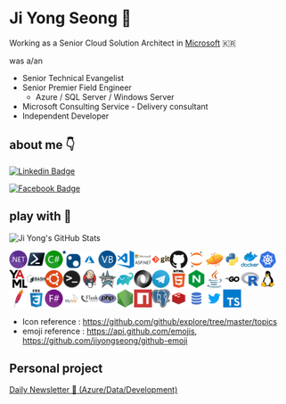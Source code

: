 # Ji Yong Seong :man:
Working as a Senior Cloud Solution Architect in [Microsoft](https://github.com/microsoft) :kr: 

was a/an 
- Senior Technical Evangelist
- Senior Premier Field Engineer
    - Azure / SQL Server / Windows Server
- Microsoft Consulting Service - Delivery consultant
- Independent Developer

## about me :point_down:
[![Linkedin Badge](https://img.shields.io/badge/jyseong-linkedin-blue?style=for-the-badge&logo=linkedin)](https://www.linkedin.com/in/ji-yong-seong-628a2952/)

[![Facebook Badge](https://img.shields.io/badge/jyseong-Facebook-blue?style=for-the-badge&logo=Facebook)](https://www.facebook.com/mssqlorg/)



## play with :hammer:
![Ji Yong's GitHub Stats](https://github-readme-stats.vercel.app/api?username=jiyongseong&show_icons=true)

<img src="https://github.com/github/explore/raw/master/topics/dotnet/dotnet.png" height="32" /><img src="https://github.com/github/explore/raw/master/topics/powershell/powershell.png" height="32" /><img src="https://github.com/github/explore/raw/master/topics/csharp/csharp.png" height="32" /><img src="https://github.com/github/explore/raw/master/topics/nuget/nuget.png" height="32" /><img src="https://github.com/github/explore/raw/master/topics/azure/azure.png" height="32" /><img src="https://github.com/github/explore/raw/master/topics/visual-basic/visual-basic.png" height="32" /><img src="https://github.com/github/explore/raw/master/topics/visual-studio-code/visual-studio-code.png" height="32" /><img src="https://github.com/github/explore/raw/master/topics/aspnet/aspnet.png" height="32" /><img src="https://github.com/github/explore/raw/master/topics/git/git.png" height="32" /><img src="https://github.com/github/explore/raw/master/topics/github/github.png" height="32" /><img src="https://github.com/github/explore/raw/master/topics/jupyter-notebook/jupyter-notebook.png" height="32" /><img src="https://github.com/github/explore/raw/master/topics/zeplin/zeplin.png" height="32" /><img src="https://github.com/github/explore/raw/master/topics/python/python.png" height="32" /><img src="https://github.com/github/explore/raw/master/topics/docker/docker.png" height="32" /><img src="https://github.com/github/explore/raw/master/topics/kubernetes/kubernetes.png" height="32" /><img src="https://github.com/github/explore/raw/master/topics/yaml/yaml.png" height="32" /><img src="https://github.com/github/explore/raw/master/topics/bash/bash.png" height="32" /><img src="https://github.com/github/explore/raw/master/topics/ubuntu/ubuntu.png" height="32" /><img src="https://github.com/github/explore/raw/master/topics/terminal/terminal.png" height="32" /><img src="https://github.com/github/explore/raw/master/topics/jenkins/jenkins.png" height="32" /><img src="https://github.com/github/explore/raw/master/topics/groovy/groovy.png" height="32" /><img src="https://github.com/github/explore/raw/master/topics/gradle/gradle.png" height="32" /><img src="https://github.com/github/explore/raw/master/topics/json/json.png" height="32" /><img src="https://github.com/github/explore/raw/master/topics/telegram/telegram.png" height="32" /><img src="https://github.com/github/explore/raw/master/topics/html/html.png" height="32" /><img src="https://github.com/github/explore/raw/master/topics/nginx/nginx.png" height="32" /><img src="https://github.com/github/explore/raw/master/topics/java/java.png" height="32" /><img src="https://github.com/github/explore/raw/master/topics/go/go.png" height="32" /><img src="https://github.com/github/explore/raw/master/topics/r/r.png" height="32" /><img src="https://github.com/github/explore/raw/master/topics/linux/linux.png" height="32" /><img src="https://github.com/github/explore/raw/master/topics/maven/maven.png" height="32" /><img src="https://github.com/github/explore/raw/master/topics/css/css.png" height="32" /><img src="https://github.com/github/explore/raw/master/topics/fsharp/fsharp.png" height="32" /><img src="https://github.com/github/explore/raw/master/topics/mysql/mysql.png" height="32" /><img src="https://github.com/github/explore/raw/master/topics/flask/flask.png" height="32" /><img src="https://github.com/github/explore/raw/master/topics/php/php.png" height="32" /><img src="https://github.com/github/explore/raw/master/topics/nodejs/nodejs.png" height="32" /><img src="https://github.com/github/explore/raw/master/topics/npm/npm.png" height="32" /><img src="https://github.com/github/explore/raw/master/topics/postgresql/postgresql.png" height="32" /><img src="https://github.com/github/explore/raw/master/topics/redis/redis.png" height="32" /><img src="https://github.com/github/explore/raw/master/topics/sql/sql.png" height="32" /><img src="https://github.com/github/explore/raw/master/topics/twitter/twitter.png" height="32" /><img src="https://github.com/github/explore/raw/master/topics/typescript/typescript.png" height="32" />

- Icon reference : https://github.com/github/explore/tree/master/topics
- emoji reference : https://api.github.com/emojis, https://github.com/jiyongseong/github-emoji

## Personal project
[Daily Newsletter :newspaper: (Azure/Data/Development)](http://aznews.azurewebsites.net/)